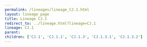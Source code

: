 ```yaml
---
permalink: /lineages/lineage_CJ.1.html
layout: lineage_page
title: Lineage CJ.1
redirect_to: ../lineage.html?lineage=CJ.1
lineage: CJ.1
parent: 
children: ['CJ.1', 'CJ.1.1', 'CJ.1.3', 'CJ.1.3.1', 'CJ.1.3.2']
---
```

